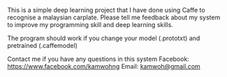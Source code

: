 This is a simple deep learning project that I have done using Caffe to recognise a malaysian carplate.
Please tell me feedback about my system to improve my programming skill and deep learning skills.

The program should work if you change your model (.prototxt) and pretrained (.caffemodel)

Contact me if you have any questions in this system
Facebook: https://www.facebook.com/kamwohng
Email: kamwoh@gmail.com